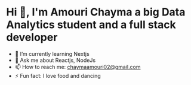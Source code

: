 # Hi 👋, I'm Amouri Chayma a big Data Analytics student and a full stack developer  





- 🌱 I’m currently learning Nextjs
- 💬 Ask me about Reactjs, NodeJs
- 📫 How to reach me: chaymaamouri02@gmail.com
- ⚡ Fun fact: I love food and dancing




